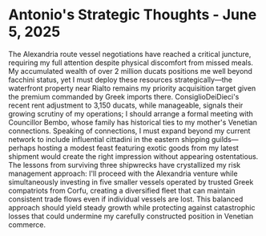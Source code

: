 # Antonio's Strategic Thoughts - June 5, 2025

The Alexandria route vessel negotiations have reached a critical juncture, requiring my full attention despite physical discomfort from missed meals. My accumulated wealth of over 2 million ducats positions me well beyond facchini status, yet I must deploy these resources strategically—the waterfront property near Rialto remains my priority acquisition target given the premium commanded by Greek imports there. ConsiglioDeiDieci's recent rent adjustment to 3,150 ducats, while manageable, signals their growing scrutiny of my operations; I should arrange a formal meeting with Councillor Bembo, whose family has historical ties to my mother's Venetian connections. Speaking of connections, I must expand beyond my current network to include influential cittadini in the eastern shipping guilds—perhaps hosting a modest feast featuring exotic goods from my latest shipment would create the right impression without appearing ostentatious. The lessons from surviving three shipwrecks have crystallized my risk management approach: I'll proceed with the Alexandria venture while simultaneously investing in five smaller vessels operated by trusted Greek compatriots from Corfu, creating a diversified fleet that can maintain consistent trade flows even if individual vessels are lost. This balanced approach should yield steady growth while protecting against catastrophic losses that could undermine my carefully constructed position in Venetian commerce.
